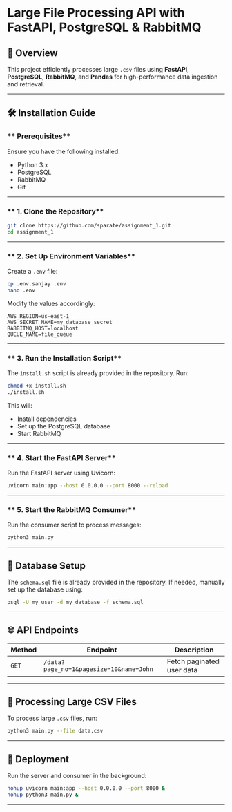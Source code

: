 # Large File Processing API with FastAPI, PostgreSQL & RabbitMQ

## 📌 Overview
This project efficiently processes large `.csv` files using **FastAPI**, **PostgreSQL**, **RabbitMQ**, and **Pandas** for high-performance data ingestion and retrieval.

---

## 🛠️ Installation Guide

### ** Prerequisites**
Ensure you have the following installed:
- Python 3.x
- PostgreSQL
- RabbitMQ
- Git

---

### ** 1. Clone the Repository**
```bash
git clone https://github.com/sparate/assignment_1.git
cd assignment_1
```

---

### ** 2. Set Up Environment Variables**
Create a `.env` file:
```bash
cp .env.sanjay .env
nano .env
```
Modify the values accordingly:
```env
AWS_REGION=us-east-1
AWS_SECRET_NAME=my_database_secret
RABBITMQ_HOST=localhost
QUEUE_NAME=file_queue
```

---

### ** 3. Run the Installation Script**
The `install.sh` script is already provided in the repository. Run:
```bash
chmod +x install.sh
./install.sh
```
This will:
- Install dependencies
- Set up the PostgreSQL database
- Start RabbitMQ

---

### ** 4. Start the FastAPI Server**
Run the FastAPI server using Uvicorn:
```bash
uvicorn main:app --host 0.0.0.0 --port 8000 --reload
```

---

### ** 5. Start the RabbitMQ Consumer**
Run the consumer script to process messages:
```bash
python3 main.py
```

---

## 📂 Database Setup  
The `schema.sql` file is already provided in the repository. If needed, manually set up the database using:
```bash
psql -U my_user -d my_database -f schema.sql
```

---

## 🌐 API Endpoints  
| **Method** | **Endpoint** | **Description** |
|-----------|-------------|-----------------|
| `GET` | `/data?page_no=1&pagesize=10&name=John` | Fetch paginated user data |

---

## 📡 Processing Large CSV Files  
To process large `.csv` files, run:  
```bash
python3 main.py --file data.csv
```

---

## 🚀 Deployment  
Run the server and consumer in the background:  
```bash
nohup uvicorn main:app --host 0.0.0.0 --port 8000 &  
nohup python3 main.py &
```

---
